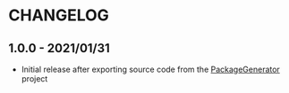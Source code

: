 # CHANGELOG

## 1.0.0 - 2021/01/31
- Initial release after exporting source code from the [PackageGenerator](https://github.com/WsdlToPhp/PackageGenerator) project
